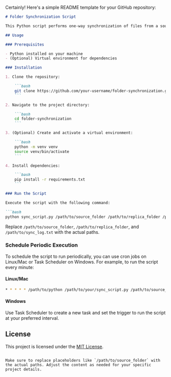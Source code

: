 Certainly! Here's a simple README template for your GitHub repository:

```markdown
# Folder Synchronization Script

This Python script performs one-way synchronization of files from a source folder to a replica folder. It can be scheduled to run periodically to ensure that the replica stays updated with the latest changes in the source.

## Usage

### Prerequisites

- Python installed on your machine
- (Optional) Virtual environment for dependencies

### Installation

1. Clone the repository:

    ```bash
    git clone https://github.com/your-username/folder-synchronization.git
    ```

2. Navigate to the project directory:

    ```bash
    cd folder-synchronization
    ```

3. (Optional) Create and activate a virtual environment:

    ```bash
    python -m venv venv
    source venv/bin/activate
    ```

4. Install dependencies:

    ```bash
    pip install -r requirements.txt
    ```

### Run the Script

Execute the script with the following command:

```bash
python sync_script.py /path/to/source_folder /path/to/replica_folder /path/to/sync_log.txt
```

Replace `/path/to/source_folder`, `/path/to/replica_folder`, and `/path/to/sync_log.txt` with the actual paths.

### Schedule Periodic Execution

To schedule the script to run periodically, you can use cron jobs on Linux/Mac or Task Scheduler on Windows. For example, to run the script every minute:

#### Linux/Mac

```bash
* * * * * /path/to/python /path/to/your/sync_script.py /path/to/source_folder /path/to/replica_folder /path/to/sync_log.txt
```

#### Windows

Use Task Scheduler to create a new task and set the trigger to run the script at your preferred interval.

## License

This project is licensed under the [MIT License](LICENSE).
```

Make sure to replace placeholders like `/path/to/source_folder` with the actual paths. Adjust the content as needed for your specific project details.
